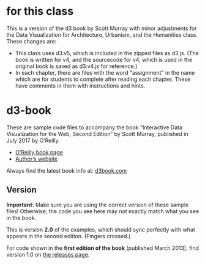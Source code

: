 # for this class
This is a version of the d3 book by Scott Murray with minor adjustments for the Data Visualization for Architecture, Urbanism, and the Humanities class. 
These changes are:
- This class uses d3.v5, which is included in the zipped files as d3.js. (The book is written for v4, and the sourcecode for v4, which is used in the original book is saved as d3.v4.js for reference.)
- In each chapter, there are files with the word "assignment" in the name which are for students to complete after reading each chapter. These have comments in them with instructions and hints.

# d3-book

These are sample code files to accompany the book “Interactive Data Visualization for the Web, Second Edition” by Scott Murray, published in July 2017 by O’Reilly.

- [O’Reilly book page](http://shop.oreilly.com/product/0636920037316.do)
- [Author’s website](http://alignedleft.com/)

Always find the latest book info at: [d3book.com](http://d3book.com)



## Version

**Important:** Make sure you are using the correct version of these sample files!  Otherwise, the code you see here may not exactly match what you see in the book.

This is version **2.0** of the examples, which should sync perfectly with what appears in the second edition. (Fingers crossed.)

For code shown in the **first edition of the book** (published March 2013), find version 1.0 on [the releases page](https://github.com/alignedleft/d3-book/releases).
